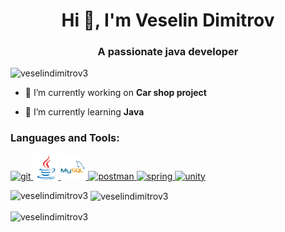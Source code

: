 <h1 align="center">Hi 👋, I'm Veselin Dimitrov</h1>
<h3 align="center">A passionate java developer</h3>

<p align="left"> <img src="https://komarev.com/ghpvc/?username=veselindimitrov3&label=Profile%20views&color=0e75b6&style=flat" alt="veselindimitrov3" /> </p>

- 🔭 I’m currently working on **Car shop project**

- 🌱 I’m currently learning **Java**


<h3 align="left">Languages and Tools:</h3>
<p align="left"> <a href="https://git-scm.com/" target="_blank" rel="noreferrer"> <img src="https://www.vectorlogo.zone/logos/git-scm/git-scm-icon.svg" alt="git" width="40" height="40"/> </a> <a href="https://www.java.com" target="_blank" rel="noreferrer"> <img src="https://raw.githubusercontent.com/devicons/devicon/master/icons/java/java-original.svg" alt="java" width="40" height="40"/> </a> <a href="https://www.mysql.com/" target="_blank" rel="noreferrer"> <img src="https://raw.githubusercontent.com/devicons/devicon/master/icons/mysql/mysql-original-wordmark.svg" alt="mysql" width="40" height="40"/> </a> <a href="https://postman.com" target="_blank" rel="noreferrer"> <img src="https://www.vectorlogo.zone/logos/getpostman/getpostman-icon.svg" alt="postman" width="40" height="40"/> </a> <a href="https://spring.io/" target="_blank" rel="noreferrer"> <img src="https://www.vectorlogo.zone/logos/springio/springio-icon.svg" alt="spring" width="40" height="40"/> </a> <a href="https://unity.com/" target="_blank" rel="noreferrer"> <img src="https://www.vectorlogo.zone/logos/unity3d/unity3d-icon.svg" alt="unity" width="40" height="40"/> </a> </p>

<p><img align="left" src="https://github-readme-stats.vercel.app/api/top-langs?username=veselindimitrov3&show_icons=true&locale=en&layout=compact" alt="veselindimitrov3" /></p>

<p>&nbsp;<img align="center" src="https://github-readme-stats.vercel.app/api?username=veselindimitrov3&show_icons=true&locale=en" alt="veselindimitrov3" /></p>

<p><img align="center" src="https://github-readme-streak-stats.herokuapp.com/?user=veselindimitrov3&" alt="veselindimitrov3" /></p>

